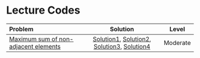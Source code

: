 # Lecture Codes

|  **Problem**  |  **Solution**  |  **Level**  |
|:--------------|:--------------:|:-----------:|
|  [Maximum sum of non-adjacent elements](https://www.naukri.com/code360/problems/maximum-sum-of-non-adjacent-elements_843261)  |  [Solution1](https://github.com/kishanrajput23/Love-Babbar-CPP-DSA-Course/blob/main/Lectures/Lecture_105/Lecture_Codes/maximum_sum_of_non_adjacent_elements_1.cpp), [Solution2](https://github.com/kishanrajput23/Love-Babbar-CPP-DSA-Course/blob/main/Lectures/Lecture_105/Lecture_Codes/maximum_sum_of_non_adjacent_elements_2.cpp), [Solution3](https://github.com/kishanrajput23/Love-Babbar-CPP-DSA-Course/blob/main/Lectures/Lecture_105/Lecture_Codes/maximum_sum_of_non_adjacent_elements_3.cpp), [Solution4](https://github.com/kishanrajput23/Love-Babbar-CPP-DSA-Course/blob/main/Lectures/Lecture_105/Lecture_Codes/maximum_sum_of_non_adjacent_elements_4.cpp)  |  Moderate  |
